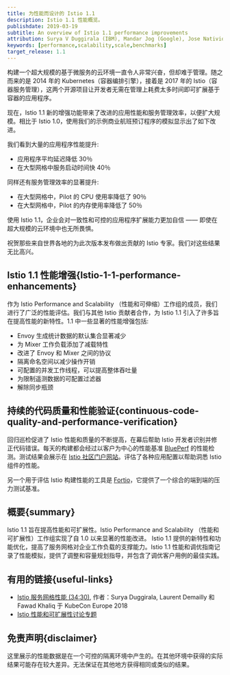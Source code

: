 ```yaml
---
title: 为性能而设计的 Istio 1.1
description: Istio 1.1 性能概览。
publishdate: 2019-03-19
subtitle: An overview of Istio 1.1 performance improvements
attribution: Surya V Duggirala (IBM), Mandar Jog (Google), Jose Nativio (IBM)
keywords: [performance,scalability,scale,benchmarks]
target_release: 1.1
---
```


构建一个超大规模的基于微服务的云环境一直令人非常兴奋，但却难于管理。随之而来的是 2014 年的 Kubernetes（容器编排引擎），接着是 2017 年的 Istio（容器服务管理），这两个开源项目让开发者无需在管理上耗费太多时间即可扩展基于容器的应用程序。

现在，Istio 1.1 新的增强功能带来了改进的应用性能和服务管理效率，以便扩大规模。相比于 Istio 1.0，使用我们的示例商业航班预订程序的模拟显示出了如下改进。

我们看到大量的应用程序性能提升:

- 应用程序平均延迟降低 30％
- 在大型网格中服务启动时间快 40％

同样还有服务管理效率的显著提升:

- 在大型网格中，Pilot 的 CPU 使用率降低了 90％
- 在大型网格中，Pilot 的内存使用率降低了 50％

使用 Istio 1.1，企业会对一致性和可控的应用程序扩展能力更加自信 —— 即使在超大规模的云环境中也无所畏惧。

祝贺那些来自世界各地的为此次版本发布做出贡献的 Istio 专家。我们对这些结果无比高兴。

## Istio 1.1 性能增强{Istio-1-1-performance-enhancements}

作为 Istio Performance and Scalability （性能和可伸缩）工作组的成员，我们进行了广泛的性能评估。我们与其他 Istio 贡献者合作，为 Istio 1.1 引入了许多旨在提高性能的新特性。1.1 中一些显著的性能增强包括:

- Envoy 生成统计数据的默认集合显著减少
- 为 Mixer 工作负载添加了减载特性
- 改进了 Envoy 和 Mixer 之间的协议
- 隔离命名空间以减少操作开销
- 可配置的并发工作线程，可以提高整体吞吐量
- 为限制遥测数据的可配置过滤器
- 解除同步瓶颈

## 持续的代码质量和性能验证{continuous-code-quality-and-performance-verification}

回归巡检促进了 Istio 性能和质量的不断提高，在幕后帮助 Istio 开发者识别并修正代码错误。每天的构建都会经过以客户为中心的性能基准 [BluePerf](https://github.com/blueperf/) 的性能检测。测试结果会展示在 [Istio 社区门户网站](https://ibmcloud-perf.istio.io/regpatrol/)。评估了各种应用配置以帮助洞悉 Istio 组件的性能。

另一个用于评估 Istio 构建性能的工具是 [Fortio](https://fortio.org/)，它提供了一个综合的端到端的压力测试基准。

## 概要{summary}

Istio 1.1 旨在提高性能和可扩展性。Istio Performance and Scalability （性能和可扩展性）工作组实现了自 1.0 以来显著的性能改进。
Istio 1.1 提供的新特性和功能优化，提高了服务网格对企业工作负载的支撑能力。Istio 1.1 性能和调优指南记录了性能模拟，提供了调整和容量规划指导，并包含了调优客户用例的最佳实践。

## 有用的链接{useful-links}

- [Istio 服务网格性能 (34:30)](https://www.youtube.com/watch?time_continue=349&v=G4F5aRFEXnU), 作者：Surya Duggirala, Laurent Demailly 和 Fawad Khaliq 于 KubeCon Europe 2018
- [Istio 性能和可扩展性讨论专题](https://discuss.istio.io/c/performance-and-scalability)

## 免责声明{disclaimer}

这里展示的性能数据是在一个可控的隔离环境中产生的。在其他环境中获得的实际结果可能存在较大差异。无法保证在其他地方获得相同或类似的结果。
